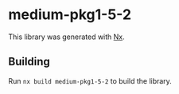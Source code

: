 # medium-pkg1-5-2

This library was generated with [Nx](https://nx.dev).

## Building

Run `nx build medium-pkg1-5-2` to build the library.
